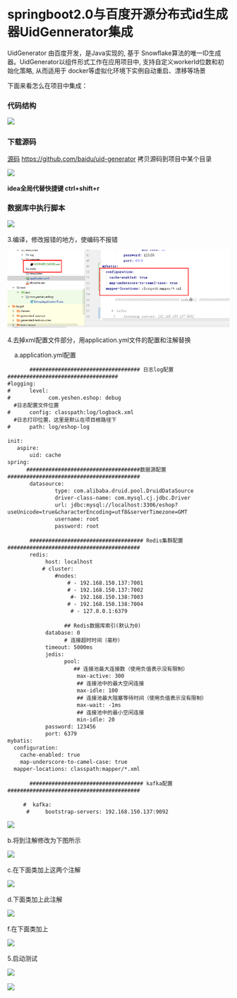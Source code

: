 # springboot2.0与百度开源分布式id生成器UidGennerator集成

UidGenerator 由百度开发，是Java实现的, 基于 Snowflake算法的唯一ID生成器。UidGenerator以组件形式工作在应用项目中, 支持自定义workerId位数和初始化策略, 从而适用于 docker等虚拟化环境下实例自动重启、漂移等场景

下面来看怎么在项目中集成：

### 代码结构

![](https://i.loli.net/2019/12/23/Py4bMJYu7ARhi1V.png)

### 下载源码

[源码](https://github.com/baidu/uid-generator )   https://github.com/baidu/uid-generator 拷贝源码到项目中某个目录

![](https://i.loli.net/2019/12/23/SLim6gHuBC3YNen.png)





**idea全局代替快捷键  ctrl+shift+r**

### 数据库中执行脚本

![](https://i.loli.net/2019/12/23/SK7EbV6Wteozc5p.png)

3.编译，修改报错的地方，使编码不报错

![](https://raw.githubusercontent.com/mukeyeshen/picos/master/img/20191223201340.png)



4.去掉xml配置文件部分，用application.yml文件的配置和注解替换

    a.application.yml配置

```
       ################################### 日志log配置 ###################################
#logging:
#      level:
#            com.yeshen.eshop: debug
  #日志配置文件位置
#      config: classpath:log/logback.xml
  #日志打印位置，这里是默认在项目根路径下
#      path: log/eshop-log

init:
   aspire:
       uid: cache
spring:
      ####################################数据源配置##########################################
       datasource:
               type: com.alibaba.druid.pool.DruidDataSource
               driver-class-name: com.mysql.cj.jdbc.Driver
               url: jdbc:mysql://localhost:3306/eshop?useUnicode=true&characterEncoding=utf8&serverTimezone=GMT
               username: root
               password: root

       #################################### Redis集群配置 ##########################################
       redis:
            host: localhost
           # cluster:
               #nodes:
                   # - 192.168.150.137:7001
                   # - 192.168.150.137:7002
                    #- 192.168.150.138:7003
                   # - 192.168.150.138:7004
                    # - 127.0.0.1:6379

                  ## Redis数据库索引(默认为0)
            database: 0
                  # 连接超时时间（毫秒）
            timeout: 5000ms
            jedis:
                  pool:
                     ## 连接池最大连接数（使用负值表示没有限制）
                      max-active: 300
                      ## 连接池中的最大空闲连接
                      max-idle: 100
                      ## 连接池最大阻塞等待时间（使用负值表示没有限制）
                      max-wait: -1ms
                      ## 连接池中的最小空闲连接
                      min-idle: 20
            password: 123456
            port: 6379
mybatis:
  configuration:
    cache-enabled: true
    map-underscore-to-camel-case: true
  mapper-locations: classpath:mapper/*.xml

       #################################### kafka配置 ##########################################

     #  kafka:
      #     bootstrap-servers: 192.168.150.137:9092

```

![](https://i.loli.net/2019/12/23/vyr2c6z1UflHWLR.png)



  b.将到注解修改为下图所示



![](https://i.loli.net/2019/12/23/ZOCa67ATD5sUERv.png)



c.在下面类加上这两个注解

![](https://i.loli.net/2019/12/23/FbOMvUg84NoQ5X6.png)



d.下面类加上此注解



![](https://i.loli.net/2019/12/23/mOboLUgNdTPcSkh.png)



f.在下面类加上



![](https://i.loli.net/2019/12/23/ZVFLhncAtibSPzj.png)



5.启动测试

![](https://i.loli.net/2019/12/23/QdxDbatimk6FL9j.png)





![](https://i.loli.net/2019/12/23/AaS5j9mtyCYBc4J.png)